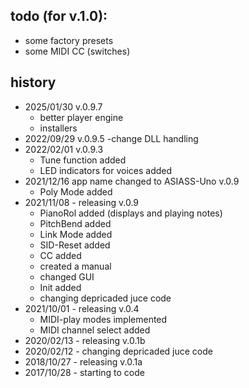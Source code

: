 todo (for v.1.0):
-----
- some factory presets
- some MIDI CC (switches)

history
-------
- 2025/01/30 v.0.9.7
  - better player engine
  - installers
- 2022/09/29 v.0.9.5
  -change DLL handling
- 2022/02/01 v.0.9.3
  - Tune function added
  - LED indicators for voices added
- 2021/12/16 app name changed to ASIASS-Uno v.0.9
  - Poly Mode added
- 2021/11/08 - releasing v.0.9
  - PianoRol added (displays and playing notes)
  - PitchBend added
  - Link Mode added
  - SID-Reset added
  - CC added
  - created a manual
  - changed GUI
  - Init added
  - changing depricaded juce code
- 2021/10/01 - releasing v.0.4
  - MIDI-play modes implemented
  - MIDI channel select added
- 2020/02/13 - releasing v.0.1b
- 2020/02/12 - changing depricaded juce code
- 2018/10/27 - releasing v.0.1a
- 2017/10/28 - starting to code